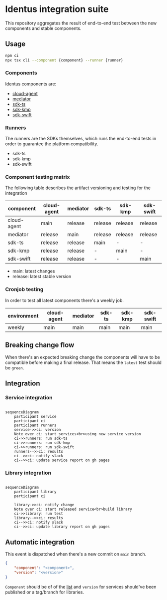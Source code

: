 # Identus integration suite

This repository aggregates the result of end-to-end test between the new components and stable components.

## Usage

```bash
npm ci
npx tsx cli --component {component} --runner {runner}
```

### Components

Identus components are:

- [cloud-agent](https://github.com/hyperledger-identus/cloud-agent)
- [mediator](https://github.com/hyperledger-identus/mediator)
- [sdk-ts](https://github.com/hyperledger-identus/sdk-ts)
- [sdk-kmp](https://github.com/hyperledger-identus/sdk-kmp)
- [sdk-swift](https://github.com/hyperledger-identus/sdk-swift)

### Runners

The runners are the SDKs themselves, which runs the end-to-end tests in order to guarantee the platform compatibility.

- sdk-ts
- sdk-kmp
- sdk-swift

### Component testing matrix

The following table describes the artifact versioning and testing for the integration

| component   | cloud-agent | mediator | sdk-ts  | sdk-kmp | sdk-swift |
| ----------- | ----------- | -------- | ------- | ------- | --------- |
| cloud-agent | main        | release  | release | release | release   |
| mediator    | release     | main     | release | release | release   |
| sdk-ts      | release     | release  | main    | -       | -         |
| sdk-kmp     | release     | release  | -       | main    | -         |
| sdk-swift   | release     | release  | -       | -       | main      |

- main: latest changes
- release: latest stable version

### Cronjob testing

In order to test all latest components there's a weekly job.

| environment | cloud-agent | mediator | sdk-ts  | sdk-kmp | sdk-swift |
| ----------- | ----------- | -------- | ------- | ------- | --------- |
| weekly      | main        | main     | main    | main    | main      |

## Breaking change flow

When there's an expected breaking change the components will have to be compatible before making a final release. That means the `latest` test should be `green`.

## Integration

### Service integration
```mermaid

sequenceDiagram
    participant service
    participant ci
    participant runners
    service->>ci: version
    Note over ci: start services<br>using new service version
    ci->>runners: run sdk-ts
    ci->>runners: run sdk-kmp
    ci->>runners: run sdk-swift
    runners-->>ci: results
    ci-->>ci: notify slack
    ci-->>ci: update service report on gh pages
```

### Library integration
```mermaid

sequenceDiagram
    participant library
    participant ci

    library->>ci: notify change
    Note over ci: start released service<br>build library
    ci->>library: run test
    library-->>ci: results
    ci-->>ci: notify slack
    ci-->>ci: update library report on gh pages
```

## Automatic integration

This event is dispatched when there's a new commit on `main` branch.

```json
{
    "component": "<component>",
    "version": "<version>"
}
```

`Component` should be of of the [list](#components) and `version` for services should've been published or a tag/branch for libraries.